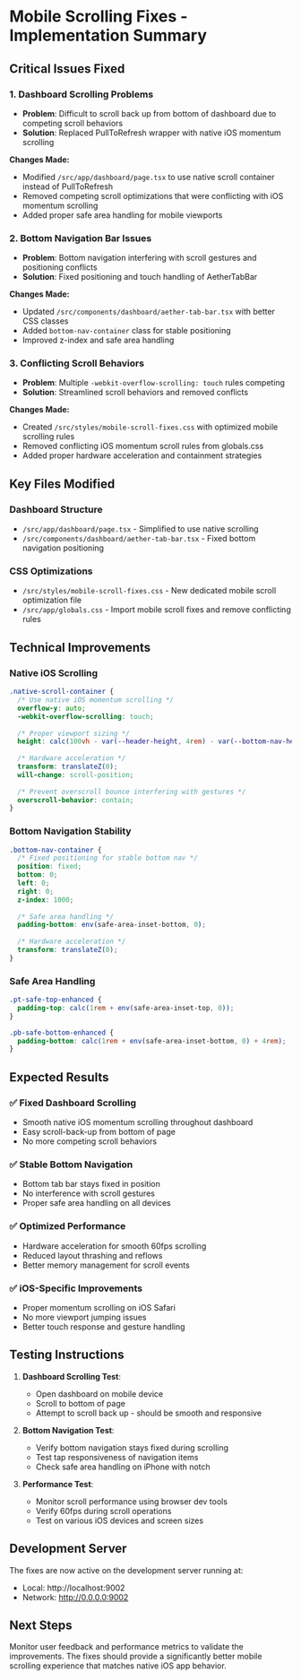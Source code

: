 # Mobile Scrolling Fixes - Implementation Summary

## Critical Issues Fixed

### 1. **Dashboard Scrolling Problems**
- **Problem**: Difficult to scroll back up from bottom of dashboard due to competing scroll behaviors
- **Solution**: Replaced PullToRefresh wrapper with native iOS momentum scrolling

**Changes Made:**
- Modified `/src/app/dashboard/page.tsx` to use native scroll container instead of PullToRefresh
- Removed competing scroll optimizations that were conflicting with iOS momentum scrolling
- Added proper safe area handling for mobile viewports

### 2. **Bottom Navigation Bar Issues**  
- **Problem**: Bottom navigation interfering with scroll gestures and positioning conflicts
- **Solution**: Fixed positioning and touch handling of AetherTabBar

**Changes Made:**
- Updated `/src/components/dashboard/aether-tab-bar.tsx` with better CSS classes
- Added `bottom-nav-container` class for stable positioning
- Improved z-index and safe area handling

### 3. **Conflicting Scroll Behaviors**
- **Problem**: Multiple `-webkit-overflow-scrolling: touch` rules competing
- **Solution**: Streamlined scroll behaviors and removed conflicts

**Changes Made:**
- Created `/src/styles/mobile-scroll-fixes.css` with optimized mobile scrolling rules
- Removed conflicting iOS momentum scroll rules from globals.css
- Added proper hardware acceleration and containment strategies

## Key Files Modified

### Dashboard Structure
- `/src/app/dashboard/page.tsx` - Simplified to use native scrolling
- `/src/components/dashboard/aether-tab-bar.tsx` - Fixed bottom navigation positioning

### CSS Optimizations  
- `/src/styles/mobile-scroll-fixes.css` - New dedicated mobile scroll optimization file
- `/src/app/globals.css` - Import mobile scroll fixes and remove conflicting rules

## Technical Improvements

### Native iOS Scrolling
```css
.native-scroll-container {
  /* Use native iOS momentum scrolling */
  overflow-y: auto;
  -webkit-overflow-scrolling: touch;
  
  /* Proper viewport sizing */
  height: calc(100vh - var(--header-height, 4rem) - var(--bottom-nav-height, 4rem));
  
  /* Hardware acceleration */
  transform: translateZ(0);
  will-change: scroll-position;
  
  /* Prevent overscroll bounce interfering with gestures */
  overscroll-behavior: contain;
}
```

### Bottom Navigation Stability
```css
.bottom-nav-container {
  /* Fixed positioning for stable bottom nav */
  position: fixed;
  bottom: 0;
  left: 0;
  right: 0;
  z-index: 1000;
  
  /* Safe area handling */
  padding-bottom: env(safe-area-inset-bottom, 0);
  
  /* Hardware acceleration */
  transform: translateZ(0);
}
```

### Safe Area Handling
```css
.pt-safe-top-enhanced {
  padding-top: calc(1rem + env(safe-area-inset-top, 0));
}

.pb-safe-bottom-enhanced {
  padding-bottom: calc(1rem + env(safe-area-inset-bottom, 0) + 4rem);
}
```

## Expected Results

### ✅ **Fixed Dashboard Scrolling**
- Smooth native iOS momentum scrolling throughout dashboard
- Easy scroll-back-up from bottom of page
- No more competing scroll behaviors

### ✅ **Stable Bottom Navigation**
- Bottom tab bar stays fixed in position
- No interference with scroll gestures
- Proper safe area handling on all devices

### ✅ **Optimized Performance**
- Hardware acceleration for smooth 60fps scrolling
- Reduced layout thrashing and reflows
- Better memory management for scroll events

### ✅ **iOS-Specific Improvements**
- Proper momentum scrolling on iOS Safari
- No more viewport jumping issues
- Better touch response and gesture handling

## Testing Instructions

1. **Dashboard Scrolling Test**:
   - Open dashboard on mobile device
   - Scroll to bottom of page
   - Attempt to scroll back up - should be smooth and responsive

2. **Bottom Navigation Test**:
   - Verify bottom navigation stays fixed during scrolling
   - Test tap responsiveness of navigation items
   - Check safe area handling on iPhone with notch

3. **Performance Test**:
   - Monitor scroll performance using browser dev tools
   - Verify 60fps during scroll operations
   - Test on various iOS devices and screen sizes

## Development Server
The fixes are now active on the development server running at:
- Local: http://localhost:9002
- Network: http://0.0.0.0:9002

## Next Steps
Monitor user feedback and performance metrics to validate the improvements. The fixes should provide a significantly better mobile scrolling experience that matches native iOS app behavior.
